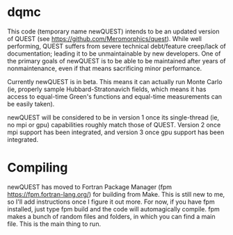 # dqmc

This code (temporary name newQUEST) intends to be an updated version of QUEST (see https://github.com/Meromorphics/quest). While well performing, QUEST suffers from severe technical debt/feature creep/lack of documentation; leading it to be unmaintainable by new developers.
One of the primary goals of newQUEST is to be able to be maintained after years of nonmaintenance, even if that means sacrificing minor performance.

Currently newQUEST is in beta. This means it can actually run Monte Carlo (ie, properly sample Hubbard-Stratonavich fields, which means it has access to equal-time Green's functions and equal-time measurements can be easily taken).

newQUEST will be considered to be in version 1 once its single-thread (ie, no mpi or gpu) capabilities roughly match those of QUEST. Version 2 once mpi support has been integrated, and version 3 once gpu support has been integrated.

# Compiling

newQUEST has moved to Fortran Package Manager (fpm https://fpm.fortran-lang.org/) for building from Make. This is still new to me, so I'll add instructions once I figure it out more. For now, if you have fpm installed, just type fpm build and the code will automagically compile. fpm makes a bunch of random files and folders, in which you can find a main file. This is the main thing to run.
